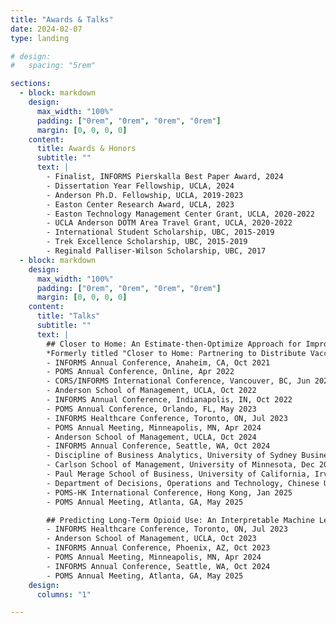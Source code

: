 ```yaml
---
title: "Awards & Talks"
date: 2024-02-07
type: landing

# design:
#   spacing: "5rem"

sections:
  - block: markdown
    design:
      max_width: "100%"
      padding: ["0rem", "0rem", "0rem", "0rem"]
      margin: [0, 0, 0, 0]
    content:
      title: Awards & Honors
      subtitle: ""
      text: |
        - Finalist, INFORMS Pierskalla Best Paper Award, 2024
        - Dissertation Year Fellowship, UCLA, 2024
        - Anderson Ph.D. Fellowship, UCLA, 2019-2023
        - Easton Center Research Award, UCLA, 2023
        - Easton Technology Management Center Grant, UCLA, 2020-2022
        - UCLA Anderson DOTM Area Travel Grant, UCLA, 2020-2022
        - International Student Scholarship, UBC, 2015-2019
        - Trek Excellence Scholarship, UBC, 2015-2019
        - Reginald Palliser-Wilson Scholarship, UBC, 2017
  - block: markdown
    design:
      max_width: "100%"
      padding: ["0rem", "0rem", "0rem", "0rem"]
      margin: [0, 0, 0, 0]
    content:
      title: "Talks"
      subtitle: ""
      text: |
        ## Closer to Home: An Estimate-then-Optimize Approach for Improving Access to Healthcare Services
        *Formerly titled "Closer to Home: Partnering to Distribute Vaccinations under Spatially Heterogeneous Demand"*
        - INFORMS Annual Conference, Anaheim, CA, Oct 2021  
        - POMS Annual Conference, Online, Apr 2022  
        - CORS/INFORMS International Conference, Vancouver, BC, Jun 2022  
        - Anderson School of Management, UCLA, Oct 2022  
        - INFORMS Annual Conference, Indianapolis, IN, Oct 2022  
        - POMS Annual Conference, Orlando, FL, May 2023  
        - INFORMS Healthcare Conference, Toronto, ON, Jul 2023  
        - POMS Annual Meeting, Minneapolis, MN, Apr 2024  
        - Anderson School of Management, UCLA, Oct 2024  
        - INFORMS Annual Conference, Seattle, WA, Oct 2024  
        - Discipline of Business Analytics, University of Sydney Business School, Nov 2024  
        - Carlson School of Management, University of Minnesota, Dec 2024  
        - Paul Merage School of Business, University of California, Irvine, Dec 2024  
        - Department of Decisions, Operations and Technology, Chinese University of Hong Kong, Dec 2024  
        - POMS-HK International Conference, Hong Kong, Jan 2025  
        - POMS Annual Meeting, Atlanta, GA, May 2025  

        ## Predicting Long-Term Opioid Use: An Interpretable Machine Learning Approach
        - INFORMS Healthcare Conference, Toronto, ON, Jul 2023  
        - Anderson School of Management, UCLA, Oct 2023  
        - INFORMS Annual Conference, Phoenix, AZ, Oct 2023  
        - POMS Annual Meeting, Minneapolis, MN, Apr 2024  
        - INFORMS Annual Conference, Seattle, WA, Oct 2024  
        - POMS Annual Meeting, Atlanta, GA, May 2025  
    design:
      columns: "1"

---
```


